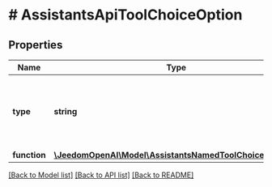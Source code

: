 # # AssistantsApiToolChoiceOption

## Properties

Name | Type | Description | Notes
------------ | ------------- | ------------- | -------------
**type** | **string** | The type of the tool. If type is &#x60;function&#x60;, the function name must be set |
**function** | [**\JeedomOpenAI\Model\AssistantsNamedToolChoiceFunction**](AssistantsNamedToolChoiceFunction.md) |  | [optional]

[[Back to Model list]](../../README.md#models) [[Back to API list]](../../README.md#endpoints) [[Back to README]](../../README.md)
